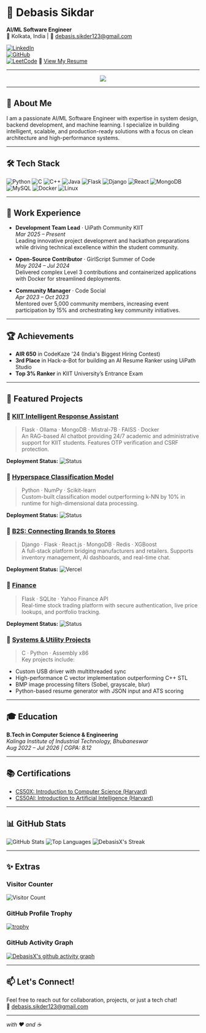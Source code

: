 # 👋 Debasis Sikdar

**AI/ML Software Engineer**  
📍 Kolkata, India | 📧 debasis.sikder123@gmail.com  

[![LinkedIn](https://img.shields.io/badge/-LinkedIn-0A66C2?style=flat&logo=linkedin&logoColor=white)](https://www.linkedin.com/in/debasis-sikdar-4a197b25a/)  
[![GitHub](https://img.shields.io/badge/-GitHub-181717?style=flat&logo=github&logoColor=white)](https://github.com/DebasisX)  
[![LeetCode](https://img.shields.io/badge/-LeetCode-FFA116?style=flat&logo=leetcode&logoColor=white)](https://leetcode.com/IncinerateX)
📄 [View My Resume](https://drive.google.com/file/d/1ebyWZJIxe73yxoWQC_GZnIvDTo1wp5XT/view)

---

<p align="center">
  <img src="https://readme-typing-svg.demolab.com/?lines=Hi,+I'm+Debasis+Sikdar;AI/ML+Software+Engineer;System+Designer;Open+Source+Contributor&center=true&width=500&height=50">
</p>

---

## 🚀 About Me
I am a passionate AI/ML Software Engineer with expertise in system design, backend development, and machine learning. I specialize in building intelligent, scalable, and production-ready solutions with a focus on clean architecture and high-performance systems.

---

## 🛠️ Tech Stack

![Python](https://img.shields.io/badge/-Python-3776AB?style=flat&logo=python&logoColor=white) ![C](https://img.shields.io/badge/-C-00599C?style=flat&logo=c&logoColor=white) ![C++](https://img.shields.io/badge/-C++-00599C?style=flat&logo=c%2B%2B&logoColor=white) ![Java](https://img.shields.io/badge/-Java-007396?style=flat&logo=java&logoColor=white) ![Flask](https://img.shields.io/badge/-Flask-000000?style=flat&logo=flask) ![Django](https://img.shields.io/badge/-Django-092E20?style=flat&logo=django&logoColor=white) ![React](https://img.shields.io/badge/-React-61DAFB?style=flat&logo=react&logoColor=white) ![MongoDB](https://img.shields.io/badge/-MongoDB-47A248?style=flat&logo=mongodb&logoColor=white) ![MySQL](https://img.shields.io/badge/-MySQL-4479A1?style=flat&logo=mysql&logoColor=white) ![Docker](https://img.shields.io/badge/-Docker-2496ED?style=flat&logo=docker&logoColor=white) ![Linux](https://img.shields.io/badge/-Linux-FCC624?style=flat&logo=linux&logoColor=black)

---

## 💼 Work Experience

- **Development Team Lead** · UiPath Community KIIT  
  _Mar 2025 – Present_  
  Leading innovative project development and hackathon preparations while driving technical excellence within the student community.

- **Open-Source Contributor** · GirlScript Summer of Code  
  _May 2024 – Jul 2024_  
  Delivered complex Level 3 contributions and containerized applications with Docker for streamlined deployments.

- **Community Manager** · Code Social  
  _Apr 2023 – Oct 2023_  
  Mentored over 5,000 community members, increasing event participation by 15% and orchestrating key community initiatives.

---

## 🏆 Achievements

- **AIR 650** in CodeKaze '24 (India's Biggest Hiring Contest)  
- **3rd Place** in Hack-a-Bot for building an AI Resume Ranker using UiPath Studio  
- **Top 3% Ranker** in KIIT University’s Entrance Exam

---

## 🚀 Featured Projects

### 🔹 [KIIT Intelligent Response Assistant](https://github.com/DebasisX/KIRA-KIIT)
> Flask · Ollama · MongoDB · Mistral-7B · FAISS · Docker  
An RAG-based AI chatbot providing 24/7 academic and administrative support for KIIT students. Features OTP verification and CSRF protection.

**Deployment Status:** ![Status](https://img.shields.io/badge/Deployed-Yes-brightgreen)

### 🔹 [Hyperspace Classification Model](https://github.com/DebasisX/ML-Model-for-Hyperspace-Classification)
> Python · NumPy · Scikit-learn  
Custom-built classification model outperforming k-NN by 10% in runtime for high-dimensional data processing.

**Deployment Status:** ![Status](https://img.shields.io/badge/Deployed-No-lightgrey)

### 🔹 [B2S: Connecting Brands to Stores](https://b2s-six.vercel.app/)
> Django · Flask · React.js · MongoDB · Redis · XGBoost  
A full-stack platform bridging manufacturers and retailers. Supports inventory management, AI dashboards, and real-time chat.

**Deployment Status:** ![Vercel](https://img.shields.io/badge/Vercel-Live-success)

### 🔹 [Finance](https://github.com/DebasisX/CS50-Finance)
> Flask · SQLite · Yahoo Finance API  
Real-time stock trading platform with secure authentication, live price lookups, and portfolio tracking.

**Deployment Status:** ![Status](https://img.shields.io/badge/Deployed-No-lightgrey)

### 🔹 [Systems & Utility Projects](https://github.com/DebasisX/My-C-STL)
> C · Python · Assembly x86  
Key projects include:  
- Custom USB driver with multithreaded sync  
- High-performance C vector implementation outperforming C++ STL  
- BMP image processing filters (Sobel, grayscale, blur)  
- Python-based resume generator with JSON input and ATS scoring

---

## 🎓 Education

**B.Tech in Computer Science & Engineering**  
_Kalinga Institute of Industrial Technology, Bhubaneswar_  
_Aug 2022 – Jul 2026 | CGPA: 8.12_

---

## 📚 Certifications

- [CS50X: Introduction to Computer Science (Harvard)](https://cs50.harvard.edu/x/2022/)  
- [CS50AI: Introduction to Artificial Intelligence (Harvard)](https://cs50.harvard.edu/ai/2024/)

---

## 📊 GitHub Stats
![GitHub Stats](https://github-readme-stats.vercel.app/api?username=DebasisX&show_icons=true&theme=tokyonight)
![Top Languages](https://github-readme-stats.vercel.app/api/top-langs/?username=DebasisX&layout=compact&theme=tokyonight)
![DebasisX's Streak](https://github-readme-streak-stats.herokuapp.com/?user=DebasisX&theme=tokyonight)

---

## ✨ Extras

### Visitor Counter  
![Visitor Count](https://profile-counter.glitch.me/DebasisX/count.svg)

### GitHub Profile Trophy

[![trophy](https://github-profile-trophy.vercel.app/?username=DebasisX&theme=tokyonight)](https://github.com/ryo-ma/github-profile-trophy)

### GitHub Activity Graph

[![DebasisX's github activity graph](https://github-readme-activity-graph.vercel.app/graph?username=DebasisX&bg_color=0d1117&color=61dafb&line=5dadec&point=ffffff&area=true&hide_border=true)](https://github.com/DebasisX)

---

## 📫 Let's Connect!
Feel free to reach out for collaboration, projects, or just a tech chat!  
📧 debasis.sikder123@gmail.com

---

*with ❤️ and ☕*
